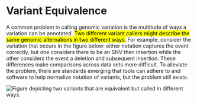 # Variant Equivalence

A common problem in calling genomic variation is the multitude of ways a
variation can be annotated. <mark>Two different variant callers might describe the
same genomic alternations in two different ways.</mark> For example, consider the
variation that occurs in the figure below: either notation captures the event
correctly, but one considers there to be an SNV then insertion while the other
considers the event a deletion and subsequent insertion. These differences make
comparisons across data sets more difficult. To alleviate the problem, there are
standards emerging that tools can adhere to and software to help normalize
notation of variants, but the problem still exists.

![Figure depicting two variants that are equivalent but called in different ways.](../images/2.5-Variant-Equivalence.jpg)
